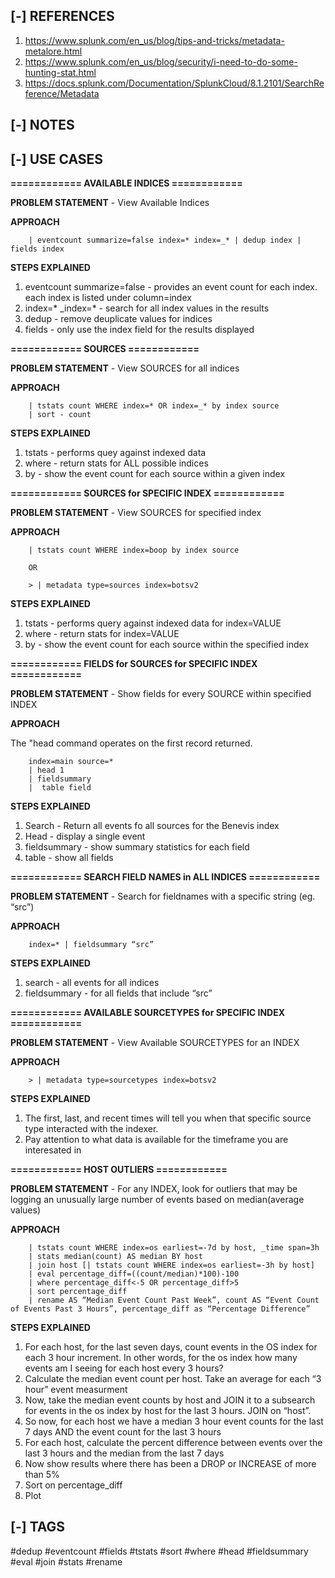 <!---------------------------------------------------------------------------------
Copyright: (c) BLS OPS LLC.
This program is free software: you can redistribute it and/or modify
it under the terms of the GNU General Public License as published by
the Free Software Foundation, version 3.
This program is distributed in the hope that it will be useful,
but WITHOUT ANY WARRANTY; without even the implied warranty of
MERCHANTABILITY or FITNESS FOR A PARTICULAR PURPOSE. See the
GNU General Public License for more details.
You should have received a copy of the GNU General Public License
along with this program. If not, see <https://www.gnu.org/licenses/>.
--------------------------------------------------------------------------------->
## [-] REFERENCES

1. https://www.splunk.com/en_us/blog/tips-and-tricks/metadata-metalore.html
2. https://www.splunk.com/en_us/blog/security/i-need-to-do-some-hunting-stat.html
3. https://docs.splunk.com/Documentation/SplunkCloud/8.1.2101/SearchReference/Metadata


## [-] NOTES


## [-] USE CASES

__============ AVAILABLE INDICES ============__

__PROBLEM STATEMENT__ - View Available Indices

__APPROACH__ 

        | eventcount summarize=false index=* index=_* | dedup index | fields index

__STEPS EXPLAINED__ 

1. eventcount summarize=false - provides an event count for each index. each index is listed under column=index
2. index=* _index=* - search for all index values in the results
3. dedup - remove deuplicate values for indices
4. fields - only use the index field for the results displayed

__============ SOURCES ============__

__PROBLEM STATEMENT__ - View SOURCES for all indices

__APPROACH__ 

        | tstats count WHERE index=* OR index=_* by index source
        | sort - count

__STEPS EXPLAINED__ 

1. tstats - performs quey against indexed data
2. where - return stats for ALL possible indices
3. by - show the event count for each source within a given index

__============ SOURCES for SPECIFIC INDEX ============__

__PROBLEM STATEMENT__ - View SOURCES for specified index

__APPROACH__ 

        | tstats count WHERE index=boop by index source

        OR

        > | metadata type=sources index=botsv2

__STEPS EXPLAINED__

1. tstats - performs query against indexed data for index=VALUE
2. where - return stats for index=VALUE
3. by - show the event count for each source within the specified index

__============ FIELDS for SOURCES for SPECIFIC INDEX ============__

__PROBLEM STATEMENT__ - Show fields for every SOURCE within specified INDEX

__APPROACH__ 

The "head command operates on the first record returned.

        index=main source=* 
        | head 1 
        | fieldsummary
        |  table field

__STEPS EXPLAINED__

1. Search - Return all events fo all sources for the Benevis index
2. Head - display a single event
3. fieldsummary - show summary statistics for each field
4. table - show all fields

__============ SEARCH FIELD NAMES in ALL INDICES ============__

__PROBLEM STATEMENT__ - Search for fieldnames with a specific string (eg. “src”)

__APPROACH__ 

        index=* | fieldsummary “src”

__STEPS EXPLAINED__

1. search - all events for all indices
2. fieldsummary - for all fields that include “src”

__============ AVAILABLE SOURCETYPES for SPECIFIC INDEX ============__

__PROBLEM STATEMENT__ - View Available SOURCETYPES for an INDEX

__APPROACH__ 

        > | metadata type=sourcetypes index=botsv2

__STEPS EXPLAINED__

1. The first, last, and recent times will tell you when that specific source type interacted with the indexer.
2. Pay attention to what data is available for the timeframe you are interesated in

__============ HOST OUTLIERS ============__

__PROBLEM STATEMENT__ - For any INDEX, look for outliers that may be logging an unusually large number of events based on median(average values)

__APPROACH__ 

        | tstats count WHERE index=os earliest=-7d by host, _time span=3h
        | stats median(count) AS median BY host
        | join host [| tstats count WHERE index=os earliest=-3h by host]
        | eval percentage_diff=((count/median)*100)-100
        | where percentage_diff<-5 OR percentage_diff>5
        | sort percentage_diff
        | rename AS “Median Event Count Past Week”, count AS “Event Count of Events Past 3 Hours”, percentage_diff as “Percentage Difference”

__STEPS EXPLAINED__

1. For each host, for the last seven days, count events in the OS index for each 3 hour increment. In other words, for the os index how many events am I seeing for each host every 3 hours?
2. Calculate the median event count per host. Take an average for each “3 hour” event measurment
3. Now,  take the median event counts by host and JOIN it to a subsearch for events in the os index by host for the last 3 hours. JOIN on “host”.
4. So now, for each host we have a median 3 hour event counts for the last 7 days AND the event count for the last 3 hours
5. For each host, calculate the percent difference between events over the last 3 hours and the median from the last 7 days
6. Now show results where there has been a DROP or INCREASE of more than 5%
7. Sort on percentage_diff
8. Plot


## [-] TAGS

#dedup #eventcount #fields #tstats #sort #where #head #fieldsummary #eval #join #stats #rename

